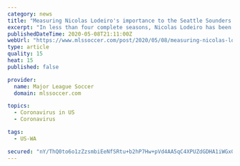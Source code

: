 ```yaml
---
category: news
title: "Measuring Nicolas Lodeiro's importance to the Seattle Sounders in three key stats"
excerpt: "In less than four complete seasons, Nicolas Lodeiro has been the attacking mastermind behind a Seattle Sounders squad that has won two MLS Cups and appeared in three, and has yet never been so much as a Landon Donovan MLS MVP finalist."
publishedDateTime: 2020-05-08T21:11:00Z
webUrl: "https://www.mlssoccer.com/post/2020/05/08/measuring-nicolas-lodeiros-importance-seattle-sounders-three-key-stats"
type: article
quality: 15
heat: 15
published: false

provider:
  name: Major League Soccer
  domain: mlssoccer.com

topics:
  - Coronavirus in US
  - Coronavirus

tags:
  - US-WA

secured: "nY/ThQ0to6o1zZzsmbiEeNfSRtu+b2hP7Hw+pVd4AA5qC4XPUZdGDHA1iWGxGwmDEzpEoWBLj42GekqncyUipU3rowxfFCAQA3xu0itWP+i9K7LfPDmfb/guIy01r+yv/6gt1v23W2Mb97qThqmTcR1MwCzeXfoqNcqxwGUvB7NVwKlVhBb39Jwg0Nq0y3uBTHrDUHc6wfQzdYYKA7PAYddgPSQNvRVkOZARyvZTcneT/hzobziLsRBxaFhv5vtU/A7w6nuF3lRZkMaU2E10J/zXiB+Hjico2yozcslLf7b+8vnyrmpqJ25hSqiUwqSkpsEiDijk+Bcjg1+0PfjYALjXxZ52tx2vx1LVimmFc6H597d5zy5VbY68ES1+koIj/UOvKPNJocL19mvPpK7B3aUJN/tUu1MoFam4t/3hsFlHExgC5yA1YM3H0M41FbEYtjmfgsGGOg+3qE/xrqq4iiSmgovSrocwSfljLISzY6U=;jfvh2cvmULbP4qi2m5jUEA=="
---
```



